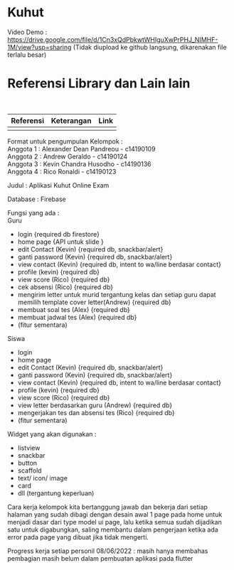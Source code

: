 # Kuhut

Video Demo : https://drive.google.com/file/d/1Cn3xQdPbkwtWHIguXwPrPHJ_NIMHF-1M/view?usp=sharing (Tidak diupload ke github langsung, dikarenakan file terlalu besar)

<h1> Referensi Library dan Lain lain </h1><br>

| Referensi | Keterangan  | Link  |
| :---:     | :-:         | :-:   |
|           |             |       |

Format untuk pengumpulan Kelompok :
</br>
Anggota 1 : Alexander Dean Pandreou - c14190109 </br>
Anggota 2 : Andrew Geraldo - c14190124 </br>
Anggota 3 : Kevin Chandra Husodho - c14190136 </br>
Anggota 4 : Rico Ronaldi - c14190123 </br>

Judul : Aplikasi Kuhut Online Exam

Database : Firebase

Fungsi yang ada :</br>
Guru
- login {required db firestore}
- home page {API untuk slide }
- edit Contact (Kevin) {required db, snackbar/alert}
- ganti password (Kevin) {required db, snackbar/alert}
- view contact (Kevin) {required db, intent to wa/line berdasar contact}
- profile (kevin) {required db}
- view score (Rico) {required db}
- cek absensi (Rico) {required db}
- mengirim letter untuk murid tergantung kelas dan setiap guru dapat memilih template cover letter(Andrew) {required db}
- membuat soal tes (Alex) {required db}
- membuat jadwal tes (Alex) {required db}
- (fitur sementara)

Siswa
- login
- home page
- edit Contact (Kevin) {required db, snackbar/alert}
- ganti password (Kevin) {required db, snackbar/alert}
- view contact (Kevin) {required db, intent to wa/line berdasar contact}
- profile (kevin) {required db}
- view score (Rico) {required db}
- view letter berdasarkan guru (Andrew) {required db}
- mengerjakan tes dan absensi tes (Rico) {required db}
- (fitur sementara)

Widget yang akan digunakan :
- listview
- snackbar
- button
- scaffold
- text/ icon/ image
- card
- dll (tergantung keperluan)

Cara kerja kelompok
	kita bertanggung jawab dan bekerja dari setiap halaman yang sudah dibagi dengan desain awal 1 page pada home untuk menjadi dasar dari type model ui page, lalu ketika semua sudah dijadikan satu untuk digabungkan, saling membantu dalam pengerjaan ketika ada error pada page yang dibuat jika tidak mengerti.

Progress kerja setiap personil
	08/06/2022 : masih hanya membahas pembagian masih belum dalam pembuatan aplikasi pada flutter
